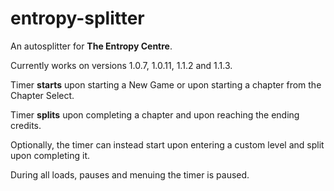 # entropy-splitter
An autosplitter for **The Entropy Centre**. 

Currently works on versions 1.0.7, 1.0.11, 1.1.2 and 1.1.3.

Timer **starts** upon starting a New Game or upon starting a chapter from the Chapter Select.

Timer **splits** upon completing a chapter and upon reaching the ending credits.

Optionally, the timer can instead start upon entering a custom level and split upon completing it.

During all loads, pauses and menuing the timer is paused.
